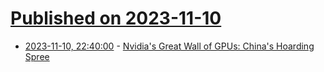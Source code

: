 # [Published on 2023-11-10](index.md)

* [2023-11-10, 22:40:00](https://hardware.slashdot.org/story/23/11/10/2138211/nvidias-great-wall-of-gpus-chinas-hoarding-spree?utm_source=rss1.0mainlinkanon&utm_medium=feed) - [Nvidia's Great Wall of GPUs: China's Hoarding Spree](https://hardware.slashdot.org/story/23/11/10/2138211/nvidias-great-wall-of-gpus-chinas-hoarding-spree?utm_source=rss1.0mainlinkanon&utm_medium=feed)
